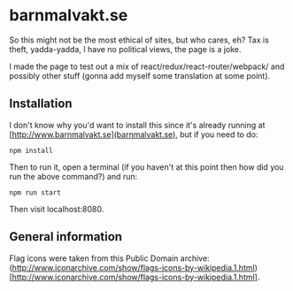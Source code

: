 # barnmalvakt.se

So this might not be the most ethical of sites, but who cares, eh? Tax is theft, yadda-yadda, I have no political views, the page is a joke.

I made the page to test out a mix of react/redux/react-router/webpack/ and possibly other stuff (gonna add myself some translation at some point).

## Installation

I don't know why you'd want to install this since it's already running at [http://www.barnmalvakt.se](barnmalvakt.se), but if you need to do:

`npm install`

Then to run it, open a terminal (if you haven't at this point then how did you run the above command?) and run:

`npm run start`

Then visit localhost:8080.

## General information

Flag icons were taken from this Public Domain archive: (http://www.iconarchive.com/show/flags-icons-by-wikipedia.1.html)[http://www.iconarchive.com/show/flags-icons-by-wikipedia.1.html].